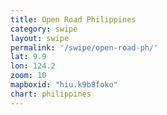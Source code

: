 ```yaml
---
title: Open Road Philippines
category: swipe
layout: swipe
permalink: '/swipe/open-road-ph/'
lat: 9.9
lon: 124.2
zoom: 10
mapboxid: "hiu.k9b8foko"
chart: philippines
---
```


